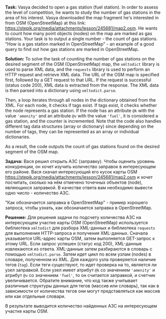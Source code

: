 **Task:**
Vasya decided to open a gas station (fuel station). In order to assess the level of competition, he wants to study the 
number of gas stations in the area of his interest. Vasya downloaded the map fragment he's interested in from OSM 
(OpenStreetMap) at this link: https://stepik.org/media/attachments/lesson/245681/map2.osm. He wants to count how many 
point objects (nodes) on the map are marked as gas stations. Your task is to output a single number - the count of gas 
stations.
"How is a gas station marked in OpenStreetMap" - an example of a good query to find out how gas stations are marked in 
OpenStreetMap.

**Solution:**
To solve the task of counting the number of gas stations on the desired segment of the OSM (OpenStreetMap) map, the 
`xmltodict` library is used to parse XML data, and the `requests` library is used to perform an HTTP request and 
retrieve XML data. The URL of the OSM map is specified first, followed by a GET request to that URL. If the request is 
successful (status code 200), XML data is extracted from the response. The XML data is then parsed into a dictionary 
using `xmltodict.parse`.

Then, a loop iterates through all nodes in the dictionary obtained from the XML. For each node, it checks if tags exist.
If tags exist, it checks whether the node represents a gas station. If the node has an attribute `@k` with the value 
`'amenity'` and an attribute `@v` with the value `'fuel'`, it is considered a gas station, and the counter is 
incremented.
Note that the code also handles different tag data structures (array or dictionary) since depending on the number of 
tags, they can be represented as an array or individual dictionaries.

As a result, the code outputs the count of gas stations found on the desired segment of the OSM map.




**Задача:**
Вася решил открыть АЗС (заправку). Чтобы оценить уровень конкуренции, он хочет изучить количество заправок в интересующем
его районе. Вася скачал интересующий его кусок карты OSM https://stepik.org/media/attachments/lesson/245681/map2.osm и 
хочет посчитать, сколько на нём отмечено точечных объектов (node), являющихся заправкой. В качестве ответа вам необходимо
вывести одно число - количество АЗС.

"Как обозначается заправка в OpenStreetMap" - пример хорошего запроса, чтобы узнать, как обозначается заправка в 
OpenStreetMap.

**Решение:**
Для решения задачи по подсчету количества АЗС на интересующем участке карты OSM (OpenStreetMap) используется библиотека 
`xmltodict` для разбора XML-данных и библиотека `requests` для выполнения HTTP-запроса и получения XML-данных.
Сначала указывается URL-адрес карты OSM, затем выполняется GET-запрос к этому URL. Если запрос успешен (статус код 200),
XML-данные извлекаются из ответа. XML-данные затем разбираются в словарь с помощью `xmltodict.parse`.
Затем идет цикл по всем узлам (nodes) в словаре, полученном из XML. Для каждого узла проверяется наличие тегов (`tag`). 
Если теги существуют, то идет проверка на то, является ли узел заправкой. Если узел имеет атрибут `@k` со значением 
`'amenity'` и атрибут `@v` со значением `'fuel'`, то он считается заправкой, и счетчик увеличивается.
Обратите внимание, что код также учитывает различные структуры данных для тегов (массив или словарь), так как в 
зависимости от количества тегов они могут представляться как массив или как отдельные словари.

В результате выводится количество найденных АЗС на интересующем участке карты OSM.